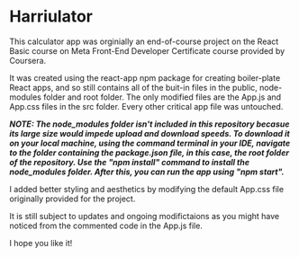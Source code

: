 # Harriulator

This calculator app was orginially an end-of-course project on the React Basic course on Meta Front-End Developer Certificate course provided by Coursera.

It was created using the react-app npm package for creating boiler-plate React apps, and so still contains all of the buit-in files in the public, node-modules folder and root folder. The only modified files are the App.js and App.css files in the src folder. Every other critical app file was untouched.

***NOTE: The node_modules folder isn't included in this repository becasue its large size would impede upload and download speeds. To download it on your local machine, using the command terminal in your IDE,  navigate to the folder containing the package.json file, in this case, the root folder of the repository. Use the "npm install" command to install the node_modules folder. After this, you can run the app using "npm start".***

I added better styling and aesthetics by modifying the default App.css file originally provided for the project.

It is still subject to updates and ongoing modifictaions as you might have noticed from the commented code in the App.js file.

I hope you like it!
